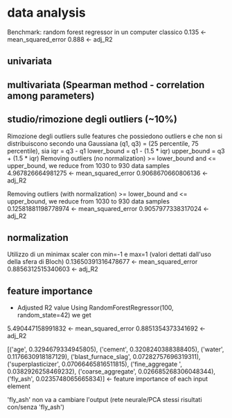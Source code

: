 # data analysis
Benchmark: random forest regressor in un computer classico
0.135 <- mean_squared_error
0.888 <- adj_R2

## univariata

## multivariata (Spearman method - correlation among parameters)

## studio/rimozione degli outliers (~10%)
Rimozione degli outliers sulle features che possiedono outliers e che non si distribuiscono secondo una Gaussiana 
(q1, q3) = (25 percentile, 75 percentile), sia iqr = q3 - q1
lower_bound = q1 - (1.5 * iqr)
upper_bound = q3 + (1.5 * iqr)
Removing outliers (no normalization) >= lower_bound and <= upper_bound, we reduce from 1030 to 930 data samples
4.967826664981275 <- mean_squared_error
0.9068670660806136 <- adj_R2

Removing outliers (with normalization) >= lower_bound and <= upper_bound, we reduce from 1030 to 930 data samples
0.12581881198778974 <- mean_squared_error
0.9057977338317024 <- adj_R2

## normalization
Utilizzo di un minimax scaler con min=-1 e max=1 (valori dettati dall'uso della sfera di Bloch)
0.13650391316478677 <- mean_squared_error
0.8856312515340603 <- adj_R2

## feature importance
- Adjusted R2 value
Using RandomForestRegressor(100, random_state=42) we get

5.490447158991832 <- mean_squared_error
0.8851354373341692 <- adj_R2

[('age', 0.3294679334945805),
 ('cement', 0.3208240388388405),
 ('water', 0.1176630918187129),
 ('blast_furnace_slag', 0.07282757696319311),
 ('superplasticizer', 0.07066465816511815),
 ('fine_aggregate ', 0.0382926258469232),
 ('coarse_aggregate', 0.026685268306048344),
 ('fly_ash', 0.0235748065665834)] <- feature importance of each input element

 'fly_ash' non va a cambiare l'output (rete neurale/PCA stessi risultati con/senza 'fly_ash')
 
